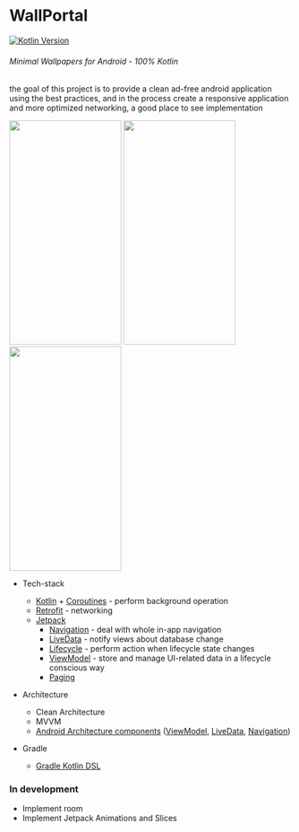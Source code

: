 # WallPortal
[![Kotlin Version](https://img.shields.io/badge/Kotlin-1.3.41-blue.svg)](https://kotlinlang.org)
###### *Minimal Wallpapers for Android - 100% Kotlin*

the goal of this project is to provide a clean ad-free android application using the best practices, and in the process create a 
responsive application and more optimized networking, a good place to see implementation

<img src="https://github.com/zedlabs/WallPortal/blob/master/Screenshot_1566835536.png" width="200" height="400"> <img src="https://github.com/zedlabs/WallPortal/blob/master/Screenshot_1566835549.png" width="200" height="400"> <img src="https://github.com/zedlabs/WallPortal/blob/master/Screenshot_1566835576.png" width="200" height="400">

* Tech-stack
    * [Kotlin](https://kotlinlang.org/) + [Coroutines](https://kotlinlang.org/docs/reference/coroutines-overview.html) - perform background operation
    * [Retrofit](https://square.github.io/retrofit/) - networking
    * [Jetpack](https://developer.android.com/jetpack)
        * [Navigation](https://developer.android.com/topic/libraries/architecture/navigation/) - deal with whole in-app navigation
        * [LiveData](https://developer.android.com/topic/libraries/architecture/livedata) - notify views about database change
        * [Lifecycle](https://developer.android.com/topic/libraries/architecture/lifecycle) - perform action when lifecycle state changes
        * [ViewModel](https://developer.android.com/topic/libraries/architecture/viewmodel) - store and manage UI-related data in a lifecycle conscious way
        * [Paging](https://developer.android.com/jetpack/androidx/releases/paging)
* Architecture
    * Clean Architecture
    * MVVM
    * [Android Architecture components](https://developer.android.com/topic/libraries/architecture) ([ViewModel](https://developer.android.com/topic/libraries/architecture/viewmodel), [LiveData](https://developer.android.com/topic/libraries/architecture/livedata), [Navigation](https://developer.android.com/jetpack/androidx/releases/navigation))
    
* Gradle
    * [Gradle Kotlin DSL](https://docs.gradle.org/current/userguide/kotlin_dsl.html)


### In development
 * Implement room
 * Implement Jetpack Animations and Slices
